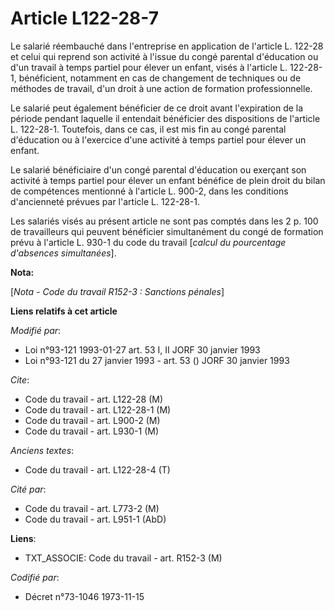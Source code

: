 # Article L122-28-7

Le salarié réembauché dans l'entreprise en application de l'article L. 122-28 et celui qui reprend son activité à l'issue du
congé parental d'éducation ou d'un travail à temps partiel pour élever un enfant, visés à l'article L. 122-28-1, bénéficient,
notamment en cas de changement de techniques ou de méthodes de travail, d'un droit à une action de formation professionnelle.

Le salarié peut également bénéficier de ce droit avant l'expiration de la période pendant laquelle il entendait bénéficier
des dispositions de l'article L. 122-28-1. Toutefois, dans ce cas, il est mis fin au congé parental d'éducation ou à
l'exercice d'une activité à temps partiel pour élever un enfant.

Le salarié bénéficiaire d'un congé parental d'éducation ou exerçant son activité à temps partiel pour élever un enfant
bénéfice de plein droit du bilan de compétences mentionné à l'article L. 900-2, dans les conditions d'ancienneté prévues par
l'article L. 122-28-1.

Les salariés visés au présent article ne sont pas comptés dans les 2 p. 100 de travailleurs qui peuvent bénéficier
simultanément du congé de formation prévu à l'article L. 930-1 du code du travail [*calcul du pourcentage d'absences
simultanées*].

**Nota:**

[*Nota - Code du travail R152-3 : Sanctions pénales*]

**Liens relatifs à cet article**

_Modifié par_:

  - Loi n°93-121 1993-01-27 art. 53 I, II JORF 30 janvier 1993
  - Loi n°93-121 du 27 janvier 1993 - art. 53 () JORF 30 janvier 1993

_Cite_:

  - Code du travail - art. L122-28 (M)
  - Code du travail - art. L122-28-1 (M)
  - Code du travail - art. L900-2 (M)
  - Code du travail - art. L930-1 (M)

_Anciens textes_:

  - Code du travail - art. L122-28-4 (T)

_Cité par_:

  - Code du travail - art. L773-2 (M)
  - Code du travail - art. L951-1 (AbD)

**Liens**:

  - TXT_ASSOCIE: Code du travail - art. R152-3 (M)

_Codifié par_:

  - Décret n°73-1046 1973-11-15

